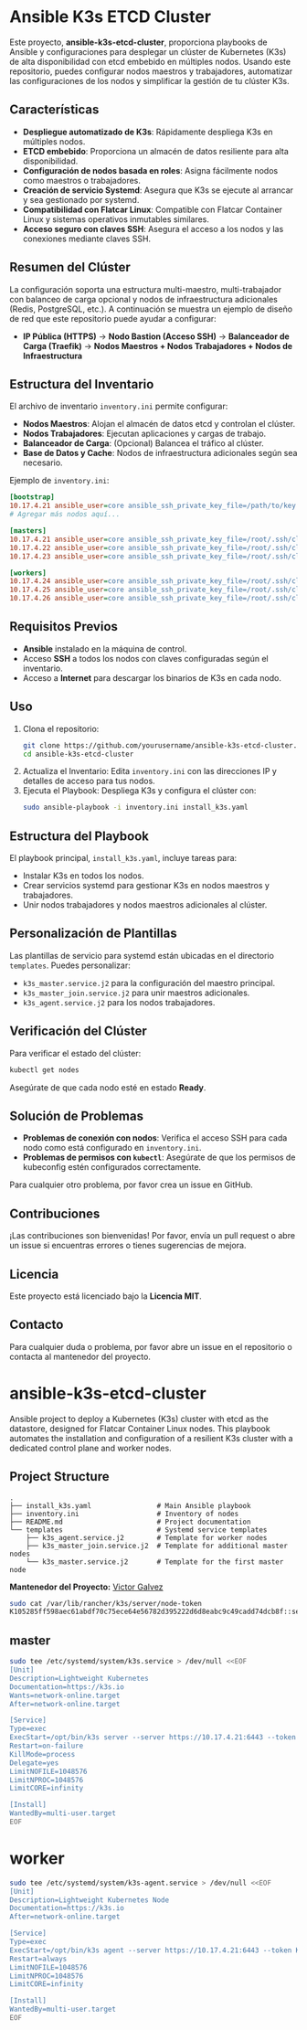 # Ansible K3s ETCD Cluster

Este proyecto, **ansible-k3s-etcd-cluster**, proporciona playbooks de Ansible y configuraciones para desplegar un clúster de Kubernetes (K3s) de alta disponibilidad con etcd embebido en múltiples nodos. Usando este repositorio, puedes configurar nodos maestros y trabajadores, automatizar las configuraciones de los nodos y simplificar la gestión de tu clúster K3s.

## Características
- **Despliegue automatizado de K3s**: Rápidamente despliega K3s en múltiples nodos.
- **ETCD embebido**: Proporciona un almacén de datos resiliente para alta disponibilidad.
- **Configuración de nodos basada en roles**: Asigna fácilmente nodos como maestros o trabajadores.
- **Creación de servicio Systemd**: Asegura que K3s se ejecute al arrancar y sea gestionado por systemd.
- **Compatibilidad con Flatcar Linux**: Compatible con Flatcar Container Linux y sistemas operativos inmutables similares.
- **Acceso seguro con claves SSH**: Asegura el acceso a los nodos y las conexiones mediante claves SSH.

## Resumen del Clúster

La configuración soporta una estructura multi-maestro, multi-trabajador con balanceo de carga opcional y nodos de infraestructura adicionales (Redis, PostgreSQL, etc.). A continuación se muestra un ejemplo de diseño de red que este repositorio puede ayudar a configurar:

- **IP Pública (HTTPS)** → **Nodo Bastion (Acceso SSH)** → **Balanceador de Carga (Traefik)** → **Nodos Maestros + Nodos Trabajadores + Nodos de Infraestructura**

## Estructura del Inventario

El archivo de inventario `inventory.ini` permite configurar:
- **Nodos Maestros**: Alojan el almacén de datos etcd y controlan el clúster.
- **Nodos Trabajadores**: Ejecutan aplicaciones y cargas de trabajo.
- **Balanceador de Carga**: (Opcional) Balancea el tráfico al clúster.
- **Base de Datos y Cache**: Nodos de infraestructura adicionales según sea necesario.

Ejemplo de `inventory.ini`:
```ini
[bootstrap]
10.17.4.21 ansible_user=core ansible_ssh_private_key_file=/path/to/key ansible_port=22
# Agregar más nodos aquí...

[masters]
10.17.4.21 ansible_user=core ansible_ssh_private_key_file=/root/.ssh/cluster_openshift/key_cluster_openshift/id_rsa_key_cluster_openshift ansible_port=22
10.17.4.22 ansible_user=core ansible_ssh_private_key_file=/root/.ssh/cluster_openshift/key_cluster_openshift/id_rsa_key_cluster_openshift ansible_port=22
10.17.4.23 ansible_user=core ansible_ssh_private_key_file=/root/.ssh/cluster_openshift/key_cluster_openshift/id_rsa_key_cluster_openshift ansible_port=22

[workers]
10.17.4.24 ansible_user=core ansible_ssh_private_key_file=/root/.ssh/cluster_openshift/key_cluster_openshift/id_rsa_key_cluster_openshift ansible_port=22
10.17.4.25 ansible_user=core ansible_ssh_private_key_file=/root/.ssh/cluster_openshift/key_cluster_openshift/id_rsa_key_cluster_openshift ansible_port=22
10.17.4.26 ansible_user=core ansible_ssh_private_key_file=/root/.ssh/cluster_openshift/key_cluster_openshift/id_rsa_key_cluster_openshift ansible_port=22
```

## Requisitos Previos
- **Ansible** instalado en la máquina de control.
- Acceso **SSH** a todos los nodos con claves configuradas según el inventario.
- Acceso a **Internet** para descargar los binarios de K3s en cada nodo.

## Uso
1. Clona el repositorio:
   ```bash
   git clone https://github.com/yourusername/ansible-k3s-etcd-cluster.git
   cd ansible-k3s-etcd-cluster
   ```
2. Actualiza el Inventario: Edita `inventory.ini` con las direcciones IP y detalles de acceso para tus nodos.
3. Ejecuta el Playbook: Despliega K3s y configura el clúster con:
   ```bash
   sudo ansible-playbook -i inventory.ini install_k3s.yaml
   ```

## Estructura del Playbook
El playbook principal, `install_k3s.yaml`, incluye tareas para:
- Instalar K3s en todos los nodos.
- Crear servicios systemd para gestionar K3s en nodos maestros y trabajadores.
- Unir nodos trabajadores y nodos maestros adicionales al clúster.

## Personalización de Plantillas
Las plantillas de servicio para systemd están ubicadas en el directorio `templates`. Puedes personalizar:
- `k3s_master.service.j2` para la configuración del maestro principal.
- `k3s_master_join.service.j2` para unir maestros adicionales.
- `k3s_agent.service.j2` para los nodos trabajadores.

## Verificación del Clúster
Para verificar el estado del clúster:
```bash
kubectl get nodes
```
Asegúrate de que cada nodo esté en estado **Ready**.

## Solución de Problemas
- **Problemas de conexión con nodos**: Verifica el acceso SSH para cada nodo como está configurado en `inventory.ini`.
- **Problemas de permisos con `kubectl`**: Asegúrate de que los permisos de kubeconfig estén configurados correctamente.

Para cualquier otro problema, por favor crea un issue en GitHub.

## Contribuciones
¡Las contribuciones son bienvenidas! Por favor, envía un pull request o abre un issue si encuentras errores o tienes sugerencias de mejora.

## Licencia
Este proyecto está licenciado bajo la **Licencia MIT**.

## Contacto
Para cualquier duda o problema, por favor abre un issue en el repositorio o contacta al mantenedor del proyecto.


# ansible-k3s-etcd-cluster

Ansible project to deploy a Kubernetes (K3s) cluster with etcd as the datastore, designed for Flatcar Container Linux nodes. This playbook automates the installation and configuration of a resilient K3s cluster with a dedicated control plane and worker nodes.

## Project Structure

```plaintext
.
├── install_k3s.yaml                # Main Ansible playbook
├── inventory.ini                   # Inventory of nodes
├── README.md                       # Project documentation
└── templates                       # Systemd service templates
    ├── k3s_agent.service.j2        # Template for worker nodes
    ├── k3s_master_join.service.j2  # Template for additional master nodes
    └── k3s_master.service.j2       # Template for the first master node
```


**Mantenedor del Proyecto:** [Victor Galvez](https://github.com/vhgalvez)



```bash
sudo cat /var/lib/rancher/k3s/server/node-token
K105285ff598aec61abdf70c75ece64e56782d395222d6d8eabc9c49cadd74dcb8f::server:04fd44c81582d038e72d28d2ef7114b7
```


## master

```bash
sudo tee /etc/systemd/system/k3s.service > /dev/null <<EOF
[Unit]
Description=Lightweight Kubernetes
Documentation=https://k3s.io
Wants=network-online.target
After=network-online.target

[Service]
Type=exec
ExecStart=/opt/bin/k3s server --server https://10.17.4.21:6443 --token K105285ff598aec61abdf70c75ece64e56782d395222d6d8eabc9c49cadd74dcb8f::server:04fd44c81582d038e72d28d2ef7114b7
Restart=on-failure
KillMode=process
Delegate=yes
LimitNOFILE=1048576
LimitNPROC=1048576
LimitCORE=infinity

[Install]
WantedBy=multi-user.target
EOF
```


# worker 

```bash
sudo tee /etc/systemd/system/k3s-agent.service > /dev/null <<EOF
[Unit]
Description=Lightweight Kubernetes Node
Documentation=https://k3s.io
After=network-online.target

[Service]
Type=exec
ExecStart=/opt/bin/k3s agent --server https://10.17.4.21:6443 --token K105285ff598aec61abdf70c75ece64e56782d395222d6d8eabc9c49cadd74dcb8f::server:04fd44c81582d038e72d28d2ef7114b7
Restart=always
LimitNOFILE=1048576
LimitNPROC=1048576
LimitCORE=infinity

[Install]
WantedBy=multi-user.target
EOF
```

